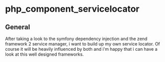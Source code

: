 # php_component_servicelocator

## General

After taking a look to the symfony dependency injection and the zend framework 2 service manager, i want to build up my own service locator.
Of course it will be heavily influenced by both and i'm happy that i can have a look at this well designed frameworks.
